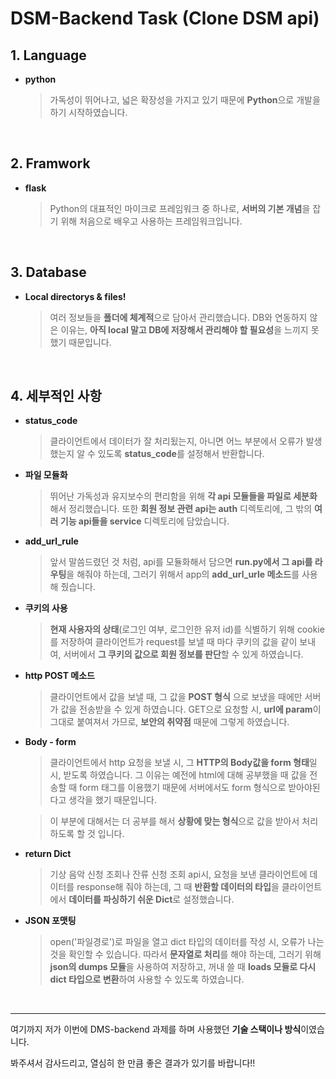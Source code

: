 # **DSM-Backend Task** (Clone DSM api)

## 1. **Language**

- **python**

    > 가독성이 뛰어나고, 넓은 확장성을 가지고 있기 때문에 **Python**으로 개발을 하기 시작하였습니다.

<br>

## 2. **Framwork**
- **flask**
    > Python의 대표적인 마이크로 프레임워크 중 하나로, **서버의 기본 개념**을 잡기 위해 처음으로 배우고 사용하는 프레임워크입니다.

<br>

## 3. **Database**
- **Local directorys & files!**
    > 여러 정보들을 **폴더에 체계적**으로 담아서 관리했습니다. DB와 연동하지 않은 이유는, **아직 local 말고 DB에 저장해서 관리해야 할 필요성**을 느끼지 못했기 때문입니다.

<br>

## 4. **세부적인 사항**
- **status_code**
    > 클라이언트에서 데이터가 잘 처리됬는지, 아니면 어느 부분에서 오류가 발생했는지 알 수 있도록 **status_code**를 설정해서 반환합니다.

- **파일 모듈화**
    > 뛰어난 가독성과 유지보수의 편리함을 위해 **각 api 모듈들을 파일로 세분화** 해서 정리했습니다. 또한 **회원 정보 관련 api는 auth** 디렉토리에, 그 밖의 **여러 기능 api들을 service** 디렉토리에 담았습니다.  

- **add_url_rule**
    > 앞서 말씀드렸던 것 처럼, api를 모듈화해서 담으면 **run.py에서 그 api를 라우팅**을 해줘야 하는데, 그러기 위해서 app의 **add_url_urle 메소드**를 사용해 줬습니다.

- **쿠키의 사용**
    > **현재 사용자의 상태**(로그인 여부, 로그인한 유저 id)를 식별하기 위해 cookie를 저장하여 클라이언트가 request를 보낼 때 마다 쿠키의 값을 같이 보내여, 서버에서 **그 쿠키의 값으로 회원 정보를 판단**할 수 있게 하였습니다.

- **http POST 메소드**
    > 클라이언트에서 값을 보낼 때, 그 값을 **POST 형식** 으로 보냈을 때에만 서버가 값을 전송받을 수 있게 하였습니다. GET으로 요청할 시, **url에 param**이 그대로 붙여져서 가므로, **보안의 취약점** 때문에 그렇게 하였습니다.

- **Body - form**
    > 클라이언트에서 http 요청을 보낼 시, 그 **HTTP의 Body값을 form 형태**일 시, 받도록 하였습니다. 그 이유는 예전에 html에 대해 공부했을 때 값을 전송할 때 form 태그를 이용했기 때문에 서버에서도 form 형식으로 받아야된다고 생각을 했기 때문입니다.

    > 이 부분에 대해서는 더 공부를 해서 **상황에 맞는 형식**으로 값을 받아서 처리하도록 할 것 입니다.

-  **return Dict**
    > 기상 음악 신청 조회나 잔류 신청 조회 api시, 요청을 보낸 클라이언트에 데이터를 response해 줘야 하는데, 그 때 **반환할 데이터의 타입**을 클라이언트에서 **데이터를 파싱하기 쉬운 Dict**로 설정했습니다.

- **JSON 포맷팅**
    > open('파일경로')로 파일을 열고 dict 타입의 데이터를 작성 시, 오류가 나는 것을 확인할 수 있습니다. 따라서 **문자열로 처리**를 해야 하는데, 그러기 위해 **json의 dumps 모듈**을 사용하여 저장하고, 꺼내 쓸 때 **loads 모듈로 다시 dict 타입으로 변환**하여 사용할 수 있도록 하였습니다.

<br>

---
여기까지 저가 이번에 DMS-backend 과제를 하며 사용했던 **기술 스택이나 방식**이였습니다.  

봐주셔서 감사드리고, 열심히 한 만큼 좋은 결과가 있기를 바랍니다!!